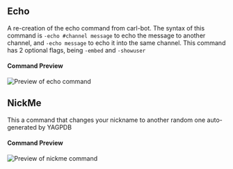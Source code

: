 ## Echo
A re-creation of the echo command from carl-bot. The syntax of this command is `-echo #channel message` to echo the message to another channel, and `-echo message` to echo it into the same channel.
This command has 2 optional flags, being `-embed` and `-showuser`

#### Command Preview
![Preview of echo command](https://cdn.discordapp.com/attachments/885548605925097472/910474997477294090/Screenshot_2021-11-17_at_3.52.30_PM.png)

## NickMe
This a command that changes your nickname to another random one auto-generated by YAGPDB

#### Command Preview
![Preview of nickme command](https://cdn.discordapp.com/attachments/885548605925097472/910475910774403092/Screenshot_2021-11-17_at_3.56.09_PM.png)
